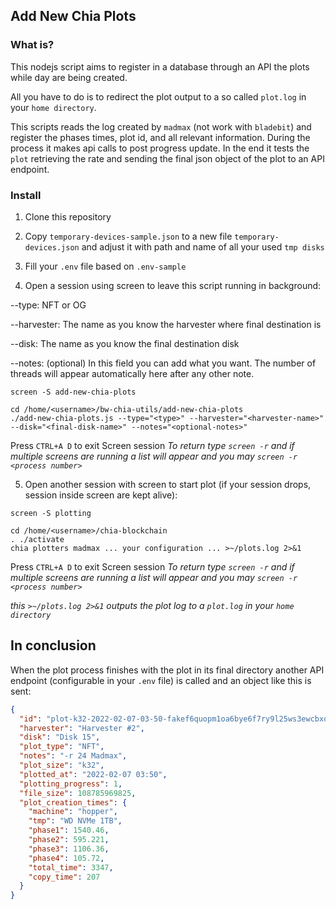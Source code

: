 ## Add New Chia Plots

### What is?

This nodejs script aims to register in a database through an API the plots while day are being created.

All you have to do is to redirect the plot output to a so called `plot.log` in your `home directory`.

This scripts reads the log created by `madmax` (not work with `bladebit`) and register the phases times, plot id, and all relevant information. During the process it makes api calls to post progress update. In the end it tests the `plot` retrieving the rate and sending the final json object of the plot to an API endpoint.

### Install

1. Clone this repository

2. Copy `temporary-devices-sample.json` to a new file `temporary-devices.json` and adjust it with path and name of all your used `tmp disks`

3. Fill your `.env` file based on `.env-sample`

4. Open a session using screen to leave this script running in background:

--type: NFT or OG

--harvester: The name as you know the harvester where final destination is

--disk: The name as you know the final destination disk

--notes: (optional) In this field you can add what you want. The number of threads will appear automatically here after any other note.

```
screen -S add-new-chia-plots

cd /home/<username>/bw-chia-utils/add-new-chia-plots
./add-new-chia-plots.js --type="<type>" --harvester="<harvester-name>" --disk="<final-disk-name>" --notes="<optional-notes>"
```

Press `CTRL+A D` to exit Screen session
_To return type `screen -r` and if multiple screens are running a list will appear and you may `screen -r <process number>`_

5. Open another session with screen to start plot (if your session drops, session inside screen are kept alive):

```
screen -S plotting

cd /home/<username>/chia-blockchain
. ./activate
chia plotters madmax ... your configuration ... >~/plots.log 2>&1
```

Press `CTRL+A D` to exit Screen session
_To return type `screen -r` and if multiple screens are running a list will appear and you may `screen -r <process number>`_

_this `>~/plots.log 2>&1` outputs the plot log to a `plot.log` in your `home directory`_

## In conclusion

When the plot process finishes with the plot in its final directory another API endpoint (configurable in your `.env` file) is called and an object like this is sent:

```json
{
  "id": "plot-k32-2022-02-07-03-50-fakef6quopm1oa6bye6f7ry9l25ws3ewcbxobkhrfu4jyc3ywyt1r9ntb5fm5e9q",
  "harvester": "Harvester #2",
  "disk": "Disk 15",
  "plot_type": "NFT",
  "notes": "-r 24 Madmax",
  "plot_size": "k32",
  "plotted_at": "2022-02-07 03:50",
  "plotting_progress": 1,
  "file_size": 108785969825,
  "plot_creation_times": {
    "machine": "hopper",
    "tmp": "WD NVMe 1TB",
    "phase1": 1540.46,
    "phase2": 595.221,
    "phase3": 1106.36,
    "phase4": 105.72,
    "total_time": 3347,
    "copy_time": 207
  }
}
```
